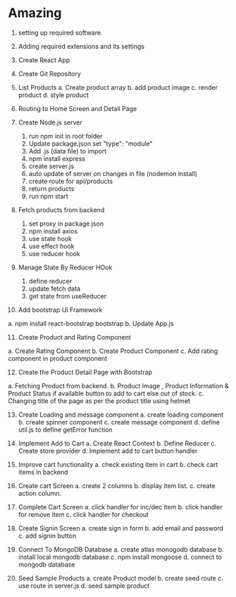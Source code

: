 # Amazing

1. setting up required software.
2. Adding required extensions and its settings
3. Create React App
4. Create Git Repository
5. List Products
   a. Create product array
   b. add product image
   c. render product
   d. style product
6. Routing to Home Screen and Detail Page
7. Create Node.js server

   1. run npm init in root folder
   2. Update package.json set "type": "module"
   3. Add .js (data file) to import
   4. npm install express
   5. create server.js
   6. auto update of server on changes in file (nodemon install)
   7. create route for api/products
   8. return products
   9. run npm start

8. Fetch products from backend

   1. set proxy in package.json
   2. npm install axios
   3. use state hook
   4. use effect hook
   5. use reducer hook

9. Manage State By Reducer HOok

   1. define reducer
   2. update fetch data
   3. get state from useReducer

10. Add bootstrap UI Framework

a. npm install react-bootstrap bootstrap
b. Update App.js

11. Create Product and Rating Component

a. Create Rating Component
b. Create Product Component
c. Add rating component in product component

12. Create the Product Detail Page with Bootstrap

a. Fetching Product from backend.
b. Product Image , Product Information & Product Status if available button to add to cart else out of stock.
c. Changing title of the page as per the product title using helmet

13. Create Loading and message component
    a. create loading component
    b. create spinner component
    c. create message component
    d. define util.js to define getError function

14. Implement Add to Cart
    a. Create React Context
    b. Define Reducer
    c. Create store provider
    d. Implement add to cart button handler

15. Improve cart functionality
    a. check existing item in cart
    b. check cart items in backend

16. Create cart Screen
    a. create 2 columns
    b. display item list.
    c. create action column.

17. Complete Cart Screen
    a. click handler for inc/dec item
    b. click handler for remove item
    c. click handler for checkout

18. Create Signin Screen
    a. create sign in form
    b. add email and password
    c. add signin button

19. Connect To MongoDB Database
    a. create atlas monogodb database
    b. install local mongodb database
    c. npm install mongoose
    d. connect to mongodb database

20. Seed Sample Products
    a. create Product model
    b. create seed route
    c. use route in server.js
    d. seed sample product
